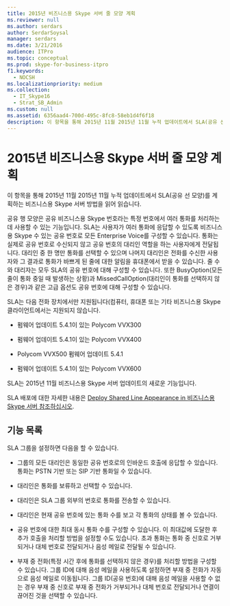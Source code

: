 ```yaml
---
title: 2015년 비즈니스용 Skype 서버 줄 모양 계획
ms.reviewer: null
ms.author: serdars
author: SerdarSoysal
manager: serdars
ms.date: 3/21/2016
audience: ITPro
ms.topic: conceptual
ms.prod: skype-for-business-itpro
f1.keywords:
  - NOCSH
ms.localizationpriority: medium
ms.collection:
  - IT_Skype16
  - Strat_SB_Admin
ms.custom: null
ms.assetid: 6356aad4-700d-495c-8fc8-58eb1d4f6f18
description: 이 항목을 통해 2015년 11월 2015년 11월 누적 업데이트에서 SLA(공유 선 모양)를 계획하는 비즈니스용 Skype 서버 방법을 읽어 읽습니다.
---
```


# <a name="plan-for-shared-line-appearance-in-skype-for-business-server-2015"></a>2015년 비즈니스용 Skype 서버 줄 모양 계획
 
이 항목을 통해 2015년 11월 2015년 11월 누적 업데이트에서 SLA(공유 선 모양)를 계획하는 비즈니스용 Skype 서버 방법을 읽어 읽습니다. 
  
공유 행 모양은 공유 비즈니스용 Skype 번호라는 특정 번호에서 여러 통화를 처리하는 데 사용할 수 있는 기능입니다. SLA는 사용자가 여러 통화에 응답할 수 있도록 비즈니스용 Skype 수 있는 공유 번호로 모든 Enterprise Voice를 구성할 수 있습니다. 통화는 실제로 공유 번호로 수신되지 않고 공유 번호의 대리인 역할을 하는 사용자에게 전달됩니다. 대리인 중 한 명만 통화를 선택할 수 있으며 나머지 대리인은 전화를 수신한 사용자와 그 결과로 통화가 바쁘게 된 줄에 대한 알림을 휴대폰에서 받을 수 있습니다. 줄 수와 대리자는 모두 SLA의 공유 번호에 대해 구성할 수 있습니다. 또한 BusyOption(모든 줄이 통화 중일 때 발생하는 상황)과 MissedCallOption(대리인이 통화를 선택하지 않은 경우)과 같은 고급 옵션도 공유 번호에 대해 구성할 수 있습니다.
  
SLA는 다음 전화 장치에서만 지원됩니다(컴퓨터, 휴대폰 또는 기타 비즈니스용 Skype 클라이언트에서는 지원되지 않습니다. 
  
- 펌웨어 업데이트 5.4.1이 있는 Polycom VVX300
    
- 펌웨어 업데이트 5.4.1이 있는 Polycom VVX400
    
- Polycom VVX500 펌웨어 업데이트 5.4.1
    
- 펌웨어 업데이트 5.4.1이 있는 Polycom VVX600
    
SLA는 2015년 11월 비즈니스용 Skype 서버 업데이트의 새로운 기능입니다. 
  
SLA 배포에 대한 자세한 내용은 [Deploy Shared Line Appearance in 비즈니스용 Skype 서버 참조하십시오](../../deploy/deploy-enterprise-voice/deploy-shared-line-appearance.md).
  
## <a name="feature-list"></a>기능 목록

SLA 그룹을 설정하면 다음을 할 수 있습니다.
  
- 그룹의 모든 대리인은 동일한 공유 번호로의 인바운드 호출에 응답할 수 있습니다. 통화는 PSTN 기반 또는 SIP 기반 통화일 수 있습니다.
    
- 대리인은 통화를 보류하고 선택할 수 있습니다.
    
- 대리인은 SLA 그룹 외부의 번호로 통화를 전송할 수 있습니다.
    
- 대리인은 현재 공유 번호에 있는 통화 수를 보고 각 통화의 상태를 볼 수 있습니다.
    
- 공유 번호에 대한 최대 동시 통화 수를 구성할 수 있습니다. 이 최대값에 도달한 후 추가 호출을 처리할 방법을 설정할 수도 있습니다. 초과 통화는 통화 중 신호로 거부되거나 대체 번호로 전달되거나 음성 메일로 전달될 수 있습니다.
    
- 부재 중 전화(특정 시간 후에 통화를 선택하지 않은 경우)를 처리할 방법을 구성할 수 있습니다. 그룹 ID에 대해 음성 메일을 사용하도록 설정하면 부재 중 전화가 자동으로 음성 메일로 이동됩니다. 그룹 ID(공유 번호)에 대해 음성 메일을 사용할 수 없는 경우 부재 중 신호로 부재 중 전화가 거부되거나 대체 번호로 전달되거나 연결이 끊어진 것을 선택할 수 있습니다.
    

